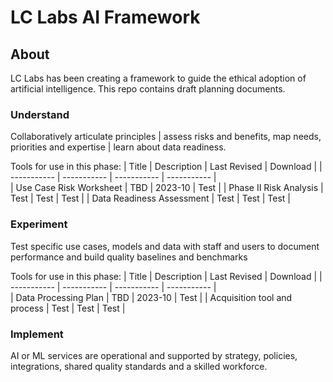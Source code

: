 # LC Labs AI Framework



## About 
LC Labs has been creating a framework to guide the ethical adoption of artificial intelligence. This repo contains draft planning documents. 

### Understand 
Collaboratively articulate principles | assess risks and benefits, map needs, priorities and expertise | learn about data readiness. 

Tools for use in this phase: 
| Title      | Description | Last Revised | Download | 
| ----------- | ----------- |  ----------- |  ----------- |  
| Use Case Risk Worksheet     | TBD      | 2023-10 | Test | 
| Phase II Risk Analysis  | Test        | Test | Test | 
| Data Readiness Assessment     | Test       | Test | Test |


### Experiment 
Test specific use cases, models and data with staff and users to document performance and build quality baselines and benchmarks

Tools for use in this phase: 
| Title      | Description | Last Revised | Download | 
| ----------- | ----------- |  ----------- |  ----------- |  
| Data Processing Plan   | TBD      | 2023-10 | Test | 
| Acquisition tool and process  | Test        | Test | Test | 


### Implement 
AI or ML services are operational and supported by strategy, policies, integrations, shared quality standards and a skilled workforce. 

